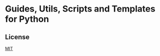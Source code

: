 # Guides, Utils, Scripts and Templates for Python

## License
[MIT](https://dwettstein.mit-license.org/)
